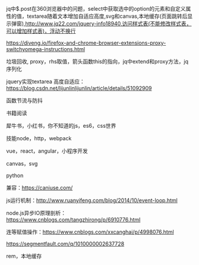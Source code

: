 jq中$.post在360浏览器中的问题，select中获取选中的option的元素和自定义属性的值，textarea随着文本增加自适应高度,svg和canvas,本地缓存(页面跳转后显示弹窗),http://www.jq22.com/jquery-info18940,访问样式表(不能修改样式表，可以增加样式表)，浮动不换行 

<https://diveng.io/firefox-and-chrome-browser-extensions-proxy-switchyomega-instructions.html> 

垃圾回收, proxy，rhs取值，箭头函数this的指向，jq中extend和proxy方法，jq序列化 

jquery实现textarea 高度自适应：<https://blog.csdn.net/lijunlinlijunlin/article/details/51092909> 

函数节流与防抖



书籍阅读

犀牛书，小红书，你不知道的js，es6，css世界

技能node，http，webpack

vue，react，angular，小程序开发

canvas，svg

python

兼容：https://caniuse.com/

js运行机制：<http://www.ruanyifeng.com/blog/2014/10/event-loop.html> 

node.js异步IO原理剖析：<https://www.cnblogs.com/tangzhirong/p/6910776.html> 

连等赋值操作：<https://www.cnblogs.com/xxcanghai/p/4998076.html>     

https://segmentfault.com/q/1010000002637728

rem，本地缓存

